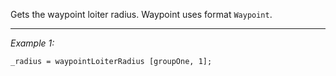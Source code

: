 Gets the waypoint loiter radius. Waypoint uses format `Waypoint`.


---
*Example 1:*
```sqf
_radius = waypointLoiterRadius [groupOne, 1];
```